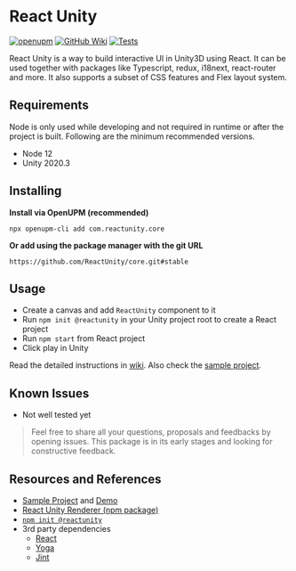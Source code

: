 # React Unity

[![openupm](https://img.shields.io/npm/v/com.reactunity.core?label=openupm&registry_uri=https://package.openupm.com)](https://openupm.com/packages/com.reactunity.core/)
[![GitHub Wiki](https://img.shields.io/badge/wiki-available-brightgreen.svg)](https://github.com/ReactUnity/core/wiki)
[![Tests](https://github.com/ReactUnity/tests/actions/workflows/test.yml/badge.svg)](https://github.com/ReactUnity/tests/actions/workflows/test.yml)

React Unity is a way to build interactive UI in Unity3D using React. It can be used together with packages like Typescript, redux, i18next, react-router and more.
It also supports a subset of CSS features and Flex layout system.

## Requirements

Node is only used while developing and not required in runtime or after the project is built. Following are the minimum recommended versions.

- Node 12
- Unity 2020.3

## Installing

**Install via OpenUPM (recommended)**

```
npx openupm-cli add com.reactunity.core
```

**Or add using the package manager with the git URL**

`https://github.com/ReactUnity/core.git#stable`


## Usage

- Create a canvas and add `ReactUnity` component to it
- Run `npm init @reactunity` in your Unity project root to create a React project
- Run `npm start` from React project
- Click play in Unity

Read the detailed instructions in [wiki](https://github.com/ReactUnity/core/wiki). Also check the [sample project](https://github.com/ReactUnity/samples).

## Known Issues

- Not well tested yet

> Feel free to share all your questions, proposals and feedbacks by opening issues. This package is in its early stages and looking for constructive feedback.

## Resources and References

- [Sample Project](https://github.com/ReactUnity/samples) and [Demo](https://reactunity.github.io/samples)
- [React Unity Renderer (npm package)](https://github.com/ReactUnity/renderer)
- [`npm init @reactunity`](https://github.com/ReactUnity/create)
- 3rd party dependencies
  - [React](https://reactjs.org/)
  - [Yoga](https://yogalayout.com/)
  - [Jint](https://github.com/sebastienros/jint)
